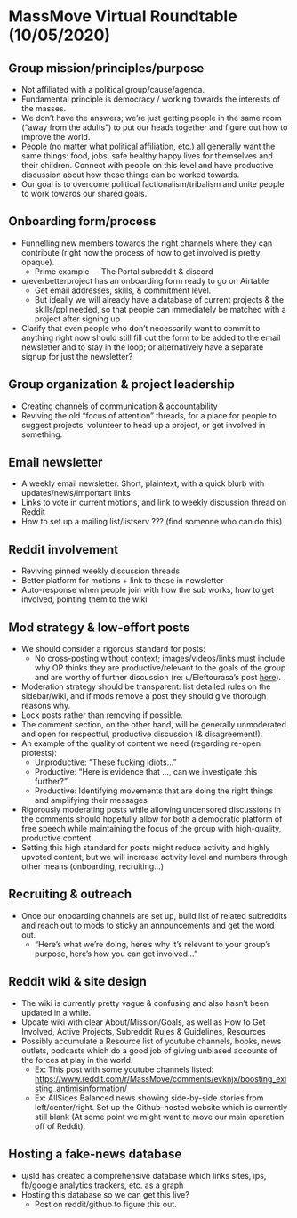 
# MassMove Virtual Roundtable (10/05/2020)

## Group mission/principles/purpose
- Not affiliated with a political group/cause/agenda.
- Fundamental principle is democracy / working towards the interests of the masses.
- We don’t have the answers; we’re just getting people in the same room (“away from the adults”) to put our heads together and figure out how to improve the world.
- People (no matter what political affiliation, etc.) all generally want the same things: food, jobs, safe healthy happy lives for themselves and their children. Connect with people on this level and have productive discussion about how these things can be worked towards.
- Our goal is to overcome political factionalism/tribalism and unite people to work towards our shared goals.

## Onboarding form/process
- Funnelling new members towards the right channels where they can contribute (right now the process of how to get involved is pretty opaque).
    - Prime example — The Portal subreddit & discord
- u/everbetterproject has an onboarding form ready to go on Airtable
    - Get email addresses, skills, & commitment level.
    - But ideally we will already have a database of current projects & the skills/ppl needed, so that people can immediately be matched with a project after signing up
- Clarify that even people who don’t necessarily want to commit to anything right now should still fill out the form to be added to the email newsletter and to stay in the loop; or alternatively have a separate signup for just the newsletter?

## Group organization & project leadership
- Creating channels of communication & accountability
- Reviving the old “focus of attention” threads, for a place for people to suggest projects, volunteer to head up a project, or get involved in something.

## Email newsletter
- A weekly email newsletter. Short, plaintext, with a quick blurb with updates/news/important links
- Links to vote in current motions, and link to weekly discussion thread on Reddit
- How to set up a mailing list/listserv ??? (find someone who can do this)

## Reddit involvement
- Reviving pinned weekly discussion threads
- Better platform for motions + link to these in newsletter
- Auto-response when people join with how the sub works, how to get involved, pointing them to the wiki

## Mod strategy & low-effort posts
- We should consider a rigorous standard for posts:
    - No cross-posting without context; images/videos/links must include why OP thinks they are productive/relevant to the goals of the group and are worthy of further discussion (re: u/Eleftourasa’s post [here](https://www.reddit.com/r/MassMove/comments/gdxrz7/re_low_effort_posts/)).
- Moderation strategy should be transparent: list detailed rules on the sidebar/wiki, and if mods remove a post they should give thorough reasons why.
- Lock posts rather than removing if possible.
- The comment section, on the other hand, will be generally unmoderated and open for respectful, productive discussion (& disagreement!).
- An example of the quality of content we need (regarding re-open protests):
    - Unproductive: “These fucking idiots…”
    - Productive: “Here is evidence that …, can we investigate this further?”
    - Productive: Identifying movements that are doing the right things and amplifying their messages
- Rigorously moderating posts while allowing uncensored discussions in the comments should hopefully allow for both a democratic platform of free speech while maintaining the focus of the group with high-quality, productive content.
- Setting this high standard for posts might reduce activity and highly upvoted content, but we will increase activity level and numbers through other means (onboarding, recruiting…)

## Recruiting & outreach
- Once our onboarding channels are set up, build list of related subreddits and reach out to mods to sticky an announcements and get the word out.
    - “Here’s what we’re doing, here’s why it’s relevant to your group’s purpose, here’s how you can get involved…”

## Reddit wiki & site design
- The wiki is currently pretty vague & confusing and also hasn’t been updated in a while.
- Update wiki with clear About/Mission/Goals, as well as How to Get Involved, Active  Projects, Subreddit Rules & Guidelines, Resources
- Possibly accumulate a Resource list of youtube channels, books, news outlets, podcasts which do a good job of giving unbiased accounts of the forces at play in the world.
    - Ex: This post with some youtube channels listed: https://www.reddit.com/r/MassMove/comments/evknjx/boosting_existing_antimisinformation/
    - Ex: AllSides Balanced news showing side-by-side stories from left/center/right.
Set up the Github-hosted website which is currently still blank (At some point we might want to move our main operation off of Reddit).

## Hosting a fake-news database
- u/sld has created a comprehensive database which links sites, ips, fb/google analytics trackers, etc. as a graph
- Hosting this database so we can get this live?
    - Post on reddit/github to figure this out.